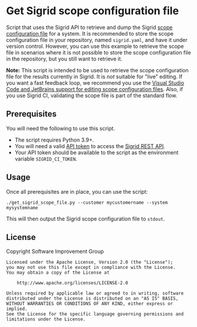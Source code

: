 # Get Sigrid scope configuration file

Script that uses the Sigrid API to retrieve and dump the Sigrid [scope configuration file](https://docs.sigrid-says.com/reference/analysis-scope-configuration.html) for a system. 
It is recommended to store the scope configuration file in your repository, named `sigrid.yaml`, and have it under version control. 
However, you can use this example to retrieve the scope file in scenarios where it is not possible to store the scope configuration file in the repository, but you still want to retrieve it.

**Note:** This script is intended to be used to retrieve the scope configuration file for the results currently in Sigrid.
It is *not* suitable for "live" editing. If you want a fast feedback loop, we recommend you use the [Visual Studio Code and JetBrains support for editing scope configuration files](https://docs.sigrid-says.com/reference/analysis-scope-configuration.html#editing-scope-files).
Also, if you use Sigrid CI, validating the scope file is part of the standard flow.

## Prerequisites

You will need the following to use this script.

- The script requires Python 3.9+.
- You will need a valid [API token](https://docs.sigrid-says.com/organization-integration/authentication-tokens.html) to access the [Sigrid REST API](https://docs.sigrid-says.com/integrations/sigrid-api-documentation.html).
- Your API token should be available to the script as the environment variable `SIGRID_CI_TOKEN`.

## Usage

Once all prerequisites are in place, you can use the script:

    ./get_sigrid_scope_file.py --customer mycustomername --system mysystemname

This will then output the Sigrid scope configuration file to `stdout`. 

## License

Copyright Software Improvement Group

    Licensed under the Apache License, Version 2.0 (the "License");
    you may not use this file except in compliance with the License.
    You may obtain a copy of the License at

        http://www.apache.org/licenses/LICENSE-2.0

    Unless required by applicable law or agreed to in writing, software
    distributed under the License is distributed on an "AS IS" BASIS,
    WITHOUT WARRANTIES OR CONDITIONS OF ANY KIND, either express or implied.
    See the License for the specific language governing permissions and
    limitations under the License.
